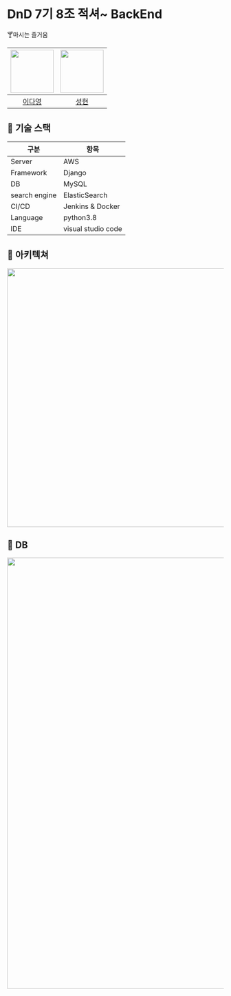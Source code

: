# DnD 7기 8조 적셔~ BackEnd
🍸마시는 즐거움   

| [<img src="https://github.com/youngDaLee.png" width="100">](https://github.com/youngDaLee) | [<img src="https://github.com/dvlops87.png" width="100">](https://github.com/dvlops87) |
| :--------: | :--------: |
| [이다영](https://github.com/youngDaLee) | [성현](https://github.com/dvlops87) |


## 🍹 기술 스택
|구분|항목|
|---|---|
|Server|AWS|
|Framework|Django|
|DB|MySQL|
|search engine|ElasticSearch|
|CI/CD|Jenkins & Docker|
|Language|python3.8|
|IDE|visual studio code|

## 🥃 아키텍쳐
<img width="600" src="https://user-images.githubusercontent.com/64643665/179388018-c254d7cc-629b-40dd-bcc9-e909a8605f30.png">


## 🥃 DB
<img width="1000" src="https://user-images.githubusercontent.com/64643665/181875378-c62754fa-c6a4-447a-bb23-32b8eb6b8b5f.png">
